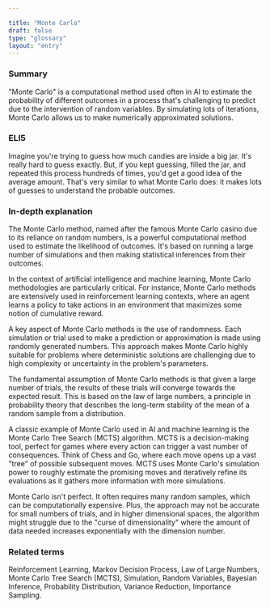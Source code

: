 ```yaml
---

title: "Monte Carlo"
draft: false
type: "glossary"
layout: "entry"
---
```


### Summary

"Monte Carlo" is a computational method used often in AI to estimate the probability of different outcomes in a process that's challenging to predict due to the intervention of random variables. By simulating lots of iterations, Monte Carlo allows us to make numerically approximated solutions.

### ELI5

Imagine you're trying to guess how much candies are inside a big jar. It's really hard to guess exactly. But, if you kept guessing, filled the jar, and repeated this process hundreds of times, you'd get a good idea of the average amount. That's very similar to what Monte Carlo does: it makes lots of guesses to understand the probable outcomes.

### In-depth explanation

The Monte Carlo method, named after the famous Monte Carlo casino due to its reliance on random numbers, is a powerful computational method used to estimate the likelihood of outcomes. It's based on running a large number of simulations and then making statistical inferences from their outcomes.

In the context of artificial intelligence and machine learning, Monte Carlo methodologies are particularly critical. For instance, Monte Carlo methods are extensively used in reinforcement learning contexts, where an agent learns a policy to take actions in an environment that maximizes some notion of cumulative reward.

A key aspect of Monte Carlo methods is the use of randomness. Each simulation or trial used to make a prediction or approximation is made using randomly generated numbers. This approach makes Monte Carlo highly suitable for problems where deterministic solutions are challenging due to high complexity or uncertainty in the problem's parameters.

The fundamental assumption of Monte Carlo methods is that given a large number of trials, the results of these trials will converge towards the expected result. This is based on the law of large numbers, a principle in probability theory that describes the long-term stability of the mean of a random sample from a distribution.

A classic example of Monte Carlo used in AI and machine learning is the Monte Carlo Tree Search (MCTS) algorithm. MCTS is a decision-making tool, perfect for games where every action can trigger a vast number of consequences. Think of Chess and Go, where each move opens up a vast "tree" of possible subsequent moves. MCTS uses Monte Carlo's simulation power to roughly estimate the promising moves and iteratively refine its evaluations as it gathers more information with more simulations.

Monte Carlo isn't perfect. It often requires many random samples, which can be computationally expensive. Plus, the approach may not be accurate for small numbers of trials, and in higher dimensional spaces, the algorithm might struggle due to the "curse of dimensionality" where the amount of data needed increases exponentially with the dimension number.

### Related terms

Reinforcement Learning, Markov Decision Process, Law of Large Numbers, Monte Carlo Tree Search (MCTS), Simulation, Random Variables, Bayesian Inference, Probability Distribution, Variance Reduction, Importance Sampling.
